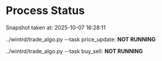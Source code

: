 # Process Status

Snapshot taken at: 2025-10-07 16:28:11

../wintrd/trade_algo.py --task price_update: **NOT RUNNING**

../wintrd/trade_algo.py --task buy_sell: **NOT RUNNING**

